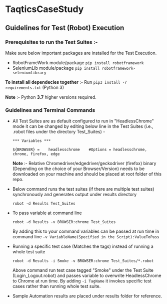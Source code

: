 # TaqticsCaseStudy
## Guidelines for Test (Robot) Execution
### Prerequisites to run the Test Suites :-

Make sure below important packages are installed for the Test Execution.

* RobotFrameWork module/package `pip install robotframework`
* SeleniumLib module/package `pip install robotframework-seleniumlibrary`

**To install all dependecies together** :- Run `pip3 install -r requirements.txt` (Python 3)

**Note** :- Python **3.7** higher versions required.

### Guidelines and Terminal Commands

* All Test Suites are as default configured to run in "HeadlessChrome" mode it can be changed by editing below line in the Test Suites (i.e., .robot files under the directory Test_Suites) -

    `*** Variables ***`

    `${BROWSER} =    headlesschrome    #Options = headlesschrome, chrome, firefox, edge` 

    **Note** :- Relative Chromedriver/edgedriver/geckodriver (firefox) binary (Depending on the choice of your Browser/Version) needs to be downloaded on your machine and should be placed at root folder of this repo.


* Below command runs the test suites (if there are multiple test suites) synchronously and generates output under results directory

    `robot -d Results Test_Suites`

* To pass variable at command line

    `robot -d Results -v BROWSER:chrome Test_Suites`

    By adding this to your command variables can be passed at run time in command line `-v VariableName(Specified in the Script):ValueToPass`

* Running a specific test case (Matches the tags) instead of running a whole test suite

    `robot -d Results -i Smoke -v BROWSER:chrome Test_Suites/*.robot`

    Above command run test case tagged "Smoke" under the Test Suite (Login_Logout.robot) and passes variable to overwrite HeadlessChrome to Chrome at run time.
    By adding `-i TagName` it invokes specific test cases rather than running whole test suite.

* Sample Automation results are placed under results folder for reference.